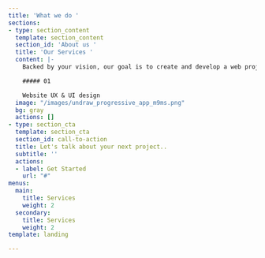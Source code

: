 ```yaml
---
title: 'What we do '
sections:
- type: section_content
  template: section_content
  section_id: 'About us '
  title: 'Our Services '
  content: |-
    Backed by your vision, our goal is to create and develop a web project where your content is the driving force.

    ##### 01

    Website UX & UI design
  image: "/images/undraw_progressive_app_m9ms.png"
  bg: gray
  actions: []
- type: section_cta
  template: section_cta
  section_id: call-to-action
  title: Let's talk about your next project..
  subtitle: ''
  actions:
  - label: Get Started
    url: "#"
menus:
  main:
    title: Services
    weight: 2
  secondary:
    title: Services
    weight: 2
template: landing

---
```

